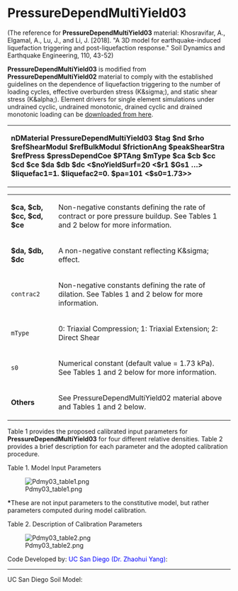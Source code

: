  # PressureDependMultiYield03

<p>(The reference for <strong>PressureDependMultiYield03</strong>
material: Khosravifar, A., Elgamal, A., Lu, J., and Li, J. [2018]. "A 3D
model for earthquake-induced liquefaction triggering and
post-liquefaction response." Soil Dynamics and Earthquake Engineering,
110, 43-52)</p>
<p><strong>PressureDependMultiYield03</strong> is modified from
<strong>PressureDependMultiYield02</strong> material to comply with the
established guidelines on the dependence of liquefaction triggering to
the number of loading cycles, effective overburden stress
(K&amp;sigma;), and static shear stress (K&amp;alpha;). Element drivers
for single element simulations under undrained cyclic, undrained
monotonic, drained cyclic and drained monotonic loading can be <a
href="PDMY03_elementdriver" title="wikilink">downloaded from
here</a>.</p>
<table>
<tbody>
<tr class="odd">
<td><p><strong>nDMaterial PressureDependMultiYield03 $tag $nd $rho
$refShearModul $refBulkModul $frictionAng $peakShearStra $refPress
$pressDependCoe $PTAng $mType $ca $cb $cc $cd $ce $da $db $dc
&lt;$noYieldSurf=20 &lt;$r1 $Gs1 …&gt; $liquefac1=1. $liquefac2=0.
$pa=101 &lt;$s0=1.73&gt;&gt;</strong></p></td>
</tr>
</tbody>
</table>
<table>
<tbody>
<tr class="odd">
<td><p><strong>$ca, $cb, $cc, $cd, $ce</strong></p></td>
<td><p>Non-negative constants defining the rate of contract or pore
pressure buildup. See Tables 1 and 2 below for more
information.</p></td>
</tr>
<tr class="even">
<td><p><strong>$da, $db, $dc</strong></p></td>
<td><p>A non-negative constant reflecting K&amp;sigma; effect.</p></td>
</tr>
<tr class="odd">
<td><p><code class="parameter-table-variable">contrac2</code></p></td>
<td><p>Non-negative constants defining the rate of dilation. See Tables
1 and 2 below for more information.</p></td>
</tr>
<tr class="even">
<td><code class="parameter-table-variable">mType</code></td>
<td><p>0: Triaxial Compression; 1: Triaxial Extension; 2: Direct
Shear</p></td>
</tr>
<tr class="odd">
<td><code class="parameter-table-variable">s0</code></td>
<td><p>Numerical constant (default value = 1.73 kPa). See Tables 1 and 2
below for more information.</p></td>
</tr>
<tr class="even">
<td><p><strong>Others</strong></p></td>
<td><p>See PressureDependMultiYield02 material above and Tables 1 and 2
below.</p></td>
</tr>
</tbody>
</table>
<p>Table 1 provides the proposed calibrated input parameters for
<strong>PressureDependMultiYield03</strong> for four different relative
densities. Table 2 provides a brief description for each parameter and
the adopted calibration procedure.</p>
<p>Table 1. Model Input Parameters</p>
<figure>
<img src="/OpenSeesRT/contrib/static/Pdmy03_table1.png" title="Pdmy03_table1.png"
alt="Pdmy03_table1.png" />
<figcaption aria-hidden="true">Pdmy03_table1.png</figcaption>
</figure>
<p><strong>*</strong>These are not input parameters to the constitutive
model, but rather parameters computed during model calibration.</p>
<p>Table 2. Description of Calibration Parameters</p>
<figure>
<img src="/OpenSeesRT/contrib/static/Pdmy03_table2.png" title="Pdmy03_table2.png"
alt="Pdmy03_table2.png" />
<figcaption aria-hidden="true">Pdmy03_table2.png</figcaption>
</figure>
<p>Code Developed by: <span style="color:blue"> UC San Diego (Dr.
Zhaohui Yang)</span>:</p>
<hr />
<p>UC San Diego Soil Model: </p>
